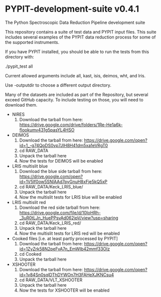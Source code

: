 # PYPIT-development-suite v0.4.1

The Python Spectroscopic Data Reduction Pipeline development suite

This repository contains a suite of test data and PYPIT input files. 
This suite includes several examples of the PYPIT data reduction process 
for some of the supported instruments.

If you have PYPIT installed, you should be able to run
the tests from this directory with:

./pypit_test all

Current allowed arguments include all, kast, isis, deimos, wht, and lris.

Use -outputdir to choose a different output directory.

Many of the datasets are included as part of the Repository,
but several exceed GitHub capacity.  To include testing on
those, you will need to download them.

* NIRES
    1. Download the tarball from here: https://drive.google.com/drive/folders/1Re-He1a6k-flookumv431g5pasYL4HSO
* DEIMOS
    1. Download the tarball from here: https://drive.google.com/open?id=1_-g74QpDS0vp7JIH8H41dm5xa1eVRgT0
    1. cd RAW_DATA
    1. Unpack the tarball here
    1. Now the tests for DEIMOS will be enabled
* LRIS multislit blue
    1. Download the blue side tarball from here: https://drive.google.com/open?id=1V5lf0ow5SNlAAd7pyGnuH8xFje5kQ5xP
    1. cd RAW_DATA/Keck_LRIS_blue/
    1. Unpack the tarball here
    1. Now the multislit tests for LRIS blue will be enabled
* LRIS multislit red
    1. Download the red side tarball from here: https://drive.google.com/file/d/10IoHRh-_3uR0tLJn_HuePPsvAd062jpV/view?usp=sharing
    1. cd RAW_DATA/Keck_LRIS_red/
    1. Unpack the tarball here
    1. Now the multislit tests for LRIS red will be enabled
* Cooked files [i.e. at least partly processed by PYPIT]
    1. Download the tarball from here: https://drive.google.com/open?id=1ZyZrk58N2peFvA7n_EmWIb42mmf33OIz
    1. cd Cooked
    1. Unpack the tarball here
* XSHOOTER
    1. Download the tarball from here: https://drive.google.com/open?id=1v84Sn0sqlDThDYWOn7H3FAHeXJKNCsu4
    1. cd RAW_DATA/VLT_XSHOOTER
    1. Unpack the tarball here
    1. Now the tests for XSHOOTER will be enabled


